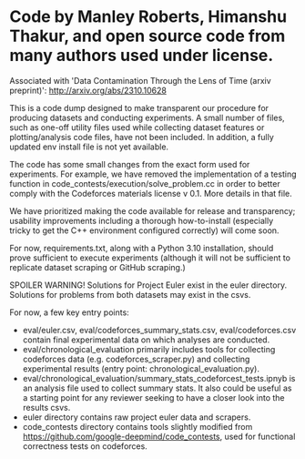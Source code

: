 # Code by Manley Roberts, Himanshu Thakur, and open source code from many authors used under license.

Associated with 'Data Contamination Through the Lens of Time (arxiv preprint)': http://arxiv.org/abs/2310.10628

This is a code dump designed to make transparent our procedure for producing datasets and conducting experiments. A small number of files, such as one-off utility files used while collecting dataset features or plotting/analysis code files, have not been included. In addition, a fully updated env install file is not yet available.

The code has some small changes from the exact form used for experiments. For example, we have removed the implementation of a testing function in code_contests/execution/solve_problem.cc in order to better comply with the Codeforces materials license v 0.1. More details in that file.

We have prioritized making the code available for release and transparency; usability improvements including a thorough how-to-install (especially tricky to get the C++ environment configured correctly) will come soon.

For now, requirements.txt, along with a Python 3.10 installation, should prove sufficient to execute experiments (although it will not be sufficient to replicate dataset scraping or GitHub scraping.)

SPOILER WARNING! Solutions for Project Euler exist in the euler directory. Solutions for problems from both datasets may exist in the csvs.

For now, a few key entry points:
- eval/euler.csv, eval/codeforces_summary_stats.csv, eval/codeforces.csv contain final experimental data on which analyses are conducted.
- eval/chronological_evaluation primarily includes tools for collecting codeforces data (e.g. codeforces_scraper.py) and collecting experimental results (entry point: chronological_evaluation.py).
- eval/chronological_evaluation/summary_stats_codeforcest_tests.ipnyb is an analysis file used to collect summary stats. It also could be useful as a starting point for any reviewer seeking to have a closer look into the results csvs.
- euler directory contains raw project euler data and scrapers. 
- code_contests directory contains tools slightly modified from https://github.com/google-deepmind/code_contests, used for functional correctness tests on codeforces.
